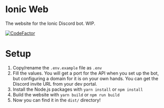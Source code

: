 # Ionic Web
The website for the Ionic Discord bot. WIP.


[![CodeFactor](https://www.codefactor.io/repository/github/ionic-bot/web/badge)](https://www.codefactor.io/repository/github/ionic-bot/web)

# Setup
1. Copy/rename the `.env.example` file as `.env`
2. Fill the values. You will get a port for the API when you set up the bot, but configuring a domain for it is on your own hands. You can get the Discord invite URL from your dev portal.
3. Install the Node.js packages with `yarn install` or `npm install`
4. Build the website with `yarn build` or `npm run build`
5. Now you can find it in the `dist/` directory!
